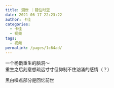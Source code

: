 ```yaml
---
title: 溯世 ｜错位时空
date: 2021-06-17 22:23:22
author: 卡佳
categories: 
  - 卡佳
  - 视频
tags: 
  - 视频
permalink: /pages/1c64ad/
---
```


<iframeComp ihtml="https://player.bilibili.com/player.html?aid=803652004&cid=355738660&page=1&danmaku=1&high_quality=1"></iframeComp>

一个杨戬重生的脑洞～  
重生之后刻意想疏远寸寸但抑制不住汹涌的感情（？）

黑白噪点部分是回忆前世

<!-- more -->
